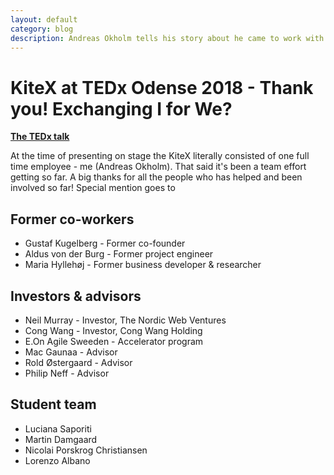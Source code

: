 ```yaml
---
layout: default
category: blog
description: Andreas Okholm tells his story about he came to work with kite and the amazing possibilities.
---
```


# KiteX at TEDx Odense 2018 - Thank you! Exchanging I for We?

**[The TEDx talk](https://youtu.be/MCHv-aqKrZY)**

At the time of presenting on stage the KiteX literally consisted of one full time employee - me (Andreas Okholm). That said it's been a team effort getting so far. A big thanks for all the people who has helped and been involved so far! Special mention goes to

## Former co-workers
* Gustaf Kugelberg - Former co-founder
* Aldus von der Burg - Former project engineer
* Maria Hyllehøj - Former business developer & researcher

## Investors & advisors
* Neil Murray - Investor, The Nordic Web Ventures
* Cong Wang - Investor, Cong Wang Holding
* E.On Agile Sweeden - Accelerator program
* Mac Gaunaa - Advisor
* Rold Østergaard - Advisor
* Philip Neff - Advisor

## Student team
* Luciana Saporiti
* Martin Damgaard
* Nicolai Porskrog Christiansen
* Lorenzo Albano
